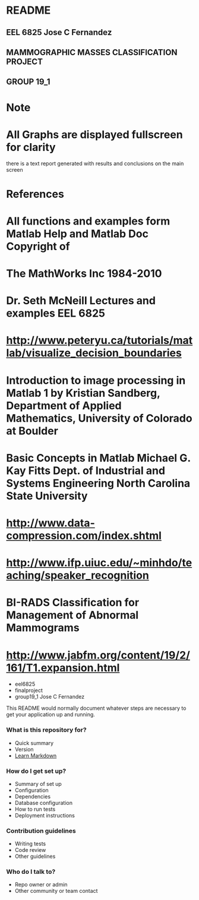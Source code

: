 # README #
## EEL 6825 Jose C Fernandez
## MAMMOGRAPHIC MASSES CLASSIFICATION PROJECT
## GROUP 19_1 
 # Note
 # All Graphs are displayed fullscreen for clarity
 there is a text report generated with results and conclusions
on the main screen
# 
 # References
 # All functions and examples form Matlab Help and Matlab Doc Copyright of
 # The MathWorks Inc 1984-2010
 # Dr. Seth McNeill Lectures and  examples EEL 6825
 # http://www.peteryu.ca/tutorials/matlab/visualize_decision_boundaries
 # Introduction to image processing in Matlab 1 by Kristian Sandberg, Department of Applied Mathematics, University of Colorado at Boulder
 # Basic Concepts in Matlab Michael G. Kay Fitts Dept. of Industrial and Systems Engineering North Carolina State University
  # http://www.data-compression.com/index.shtml
 # http://www.ifp.uiuc.edu/~minhdo/teaching/speaker_recognition
 # BI-RADS Classification for Management of Abnormal Mammograms
 # http://www.jabfm.org/content/19/2/161/T1.expansion.html
* eel6825
* finalproject
* group19_1 Jose C Fernandez 


This README would normally document whatever steps are necessary to get your application up and running.

### What is this repository for? ###

* Quick summary
* Version
* [Learn Markdown](https://bitbucket.org/tutorials/markdowndemo)

### How do I get set up? ###

* Summary of set up
* Configuration
* Dependencies
* Database configuration
* How to run tests
* Deployment instructions

### Contribution guidelines ###

* Writing tests
* Code review
* Other guidelines

### Who do I talk to? ###

* Repo owner or admin
* Other community or team contact
